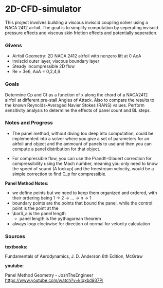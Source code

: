 # 2D-CFD-simulator

This project involves building a viscous inviscid coupling solver using a NACA 2412 airfoil. The goal is to simplify computation by seperating inviscid pressure effects and viscous skin friction effects and potentially seperation.

### Givens

- Airfoil Geometry: 2D NACA 2412 airfoil with nonzero lift at 0 AoA
- Inviscid outer layer, viscous boundary layer
- Steady incompressible 2D flow
- Re = 3e6, AoA = 0,2,4,6



### Goals
Determine Cp and Cf as a function of x along the chord of a NACA2412 airfoil at different pre-stall Angles of Attack.
Also to compare the results to the known Reynolds-Averaged Navier Stokes (RANS) values.
Perform sensitivity analysis to determine the effects of panel count and BL steps.


### Notes and Progress

- The panel method, without diving too deep into computation, could be implemented into a solver where you give a set of
parameters for an airfoil and object and the ammount of panels to use and then you can compute a panel distribution for 
that object.

- For compressible flow, you can use the Prandtl-Glauert correction for compressibility using the Mach number, meaning
you only need to know the speed of sound (A lookup) and the freestream velocity, would be a simple correction to find
C_p for compressible.


**Panel Method Notes:**

- we define points but we need to keep them organized and ordered, with their ordering being 1 -> 2 -> ... -> n -> 1
- boundary points are the points that bound the panel, while the control point is the point at the
- \barS_a is the panel length
  - panel length is the pythagorean theorem
- always loop clockwise for direction of normal for velocity calculation




### Sources
**textbooks:**

Fundamentals of Aerodynamics, J. D. Anderson 6th Edition, McGraw

**youtube:**

Panel Method Geometry - JoshTheEngineer
https://www.youtube.com/watch?v=kIqxbd937PI



